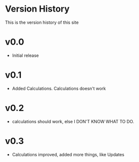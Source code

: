 # Version History

This is the version history of this site

# v0.0
* Initial release

# v0.1
* Added Calculations. Calculations doesn't work

# v0.2
* calculations should work, else I DON'T KNOW WHAT TO DO.

# v0.3
* Calculations improved, added more things, like Updates